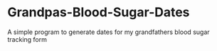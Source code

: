 # Grandpas-Blood-Sugar-Dates
A simple program to generate dates for my grandfathers blood sugar tracking form
